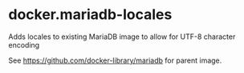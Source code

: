# docker.mariadb-locales
Adds locales to existing MariaDB image to allow for UTF-8 character encoding

See https://github.com/docker-library/mariadb for parent image.
